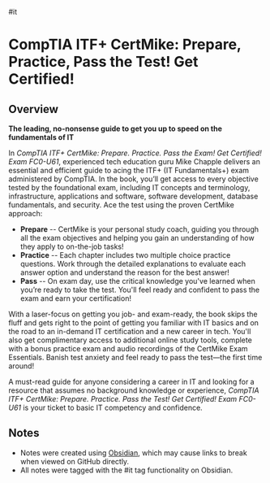 #it 

# CompTIA ITF+ CertMike: Prepare, Practice, Pass the Test! Get Certified!

## Overview

**The leading, no-nonsense guide to get you up to speed on the fundamentals of IT**

In _CompTIA ITF+ CertMike: Prepare. Practice. Pass the Exam! Get Certified! Exam FC0-U61_, experienced tech education guru Mike Chapple delivers an essential and efficient guide to acing the ITF+ (IT Fundamentals+) exam administered by CompTIA. In the book, you’ll get access to every objective tested by the foundational exam, including IT concepts and terminology, infrastructure, applications and software, software development, database fundamentals, and security. Ace the test using the proven CertMike approach:

- **Prepare** -- CertMike is your personal study coach, guiding you through all the exam objectives and helping you gain an understanding of how they apply to on-the-job tasks!
- **Practice** -- Each chapter includes two multiple choice practice questions. Work through the detailed explanations to evaluate each answer option and understand the reason for the best answer!
- **Pass** -- On exam day, use the critical knowledge you've learned when you’re ready to take the test. You'll feel ready and confident to pass the exam and earn your certification!

With a laser-focus on getting you job- and exam-ready, the book skips the fluff and gets right to the point of getting you familiar with IT basics and on the road to an in-demand IT certification and a new career in tech. You'll also get complimentary access to additional online study tools, complete with a bonus practice exam and audio recordings of the CertMike Exam Essentials. Banish test anxiety and feel ready to pass the test—the first time around!

A must-read guide for anyone considering a career in IT and looking for a resource that assumes no background knowledge or experience, _CompTIA ITF+ CertMike: Prepare. Practice. Pass the Test! Get Certified! Exam FC0-U61_ is your ticket to basic IT competency and confidence.
## Notes

- Notes were created using [Obsidian](https://obsidian.md/), which may cause links to break when viewed on GitHub directly.
- All notes were tagged with the #it tag functionality on Obsidian.